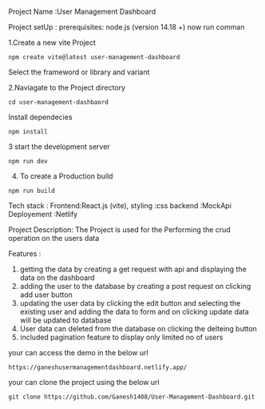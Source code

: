 Project Name :User Management Dashboard 

Project setUp :
prerequisites: node.js (version 14.18 +)
now run comman


1.Create a new vite Project
```
npm create vite@latest user-management-dashboard

```

Select the frameword or library and variant

2.Naviagate to the Project directory
```
cd user-management-dashbaord

```
Install dependecies 
```
npm install
```

3 start the development server
```
npm run dev
```

4. To create a Production build
```
npm run build

````



Tech stack :
Frontend:React.js (vite),
styling :css 
backend :MockApi
Deployement :Netlify


Project Description: The  Project is used for the  Performing the crud operation on the users data 

Features :
1. getting the data  by creating a get request with api  and displaying the data on the dashboard
2. adding the user to the database by creating a post request on clicking add user button
3. updating the user data by clicking the edit button  and selecting the existing user  and adding the data  to form and on clicking update data will be updated to database
4. User data can deleted from the database on clicking the delteing button
5. included pagination feature to display only limited no of users


your can access the demo in the below url 
```
https://ganeshusermanagementdashboard.netlify.app/
```
your can clone the project using the below url 
```
git clone https://github.com/Ganesh1408/User-Management-Dashboard.git
```


